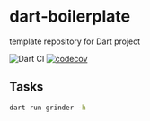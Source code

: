 # dart-boilerplate

template repository for Dart project

![Dart CI](https://github.com/sensuikan1973/dart-boilerplate/workflows/Dart%20CI/badge.svg)
[![codecov](https://codecov.io/gh/sensuikan1973/dart-boilerplate/branch/main/graph/badge.svg?token=0EE7KZ8DVJ)](https://codecov.io/gh/sensuikan1973/dart-boilerplate)

## Tasks
```sh
dart run grinder -h
```

